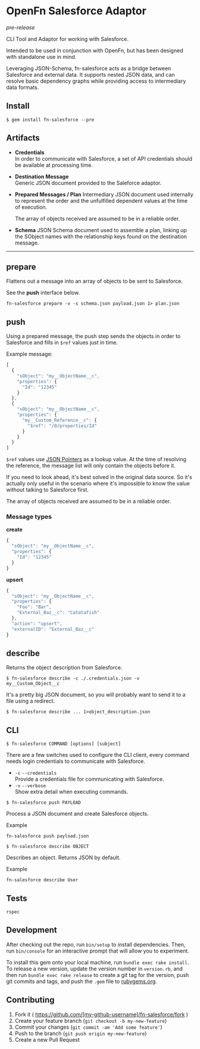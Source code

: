 # OpenFn Salesforce Adaptor

*pre-release*

CLI Tool and Adaptor for working with Salesforce.

Intended to be used in conjunction with OpenFn, but has been designed
with standalone use in mind.

Leveraging JSON-Schema, fn-salesforce acts as a bridge between Salesforce
and external data. It supports nested JSON data, and can resolve
basic dependency graphs while providing access to intermediary data
formats.

Install
-------

`$ gem install fn-salesforce --pre`

Artifacts
---------

* **Credentials**  
  In order to communicate with Salesforce, a set of API credentials should
  be available at processing time.

* **Destination Message**  
  Generic JSON document provided to the Saleforce adaptor.

* **Prepared Messages / Plan**
  Intermediary JSON document used internally to represent the order and
  the unfulfilled dependent values at the time of execution.

  The array of objects received are assumed to be in a reliable order.

* **Schema**
  JSON Schema document used to assemble a plan, linking up the SObject names
  with the relationship keys found on the destination message.

- - -

## prepare

Flattens out a message into an array of objects to be sent to Salesforce.

See the **push** interface below.

```
fn-salesforce prepare -v -s schema.json payload.json 1> plan.json
```


## push

Using a prepared message, the push step sends the objects in order to
Salesforce and fills in `$ref` values just in time.

Example message:

```js
[
  {
    "sObject": "my__ObjectName__c",
    "properties": {
      "Id": "12345"
    }
  },
  {
    "sObject": "my__ObjectName__c",
    "properties": {
      "my__Custom_Reference__c": {
        "$ref": "/0/properties/Id"
      }
    }
  }
]
```

`$ref` values use [JSON Pointers](https://tools.ietf.org/html/rfc6901)
as a lookup value. At the time of resolving the reference, the message
list will only contain the objects before it.

If you need to look ahead, it's best solved in the original data source.
So it's actually only useful in the scenario where it's impossible to know
the value without talking to Salesforce first.

The array of objects received are assumed to be in a reliable order.

### Message types

**create**

```js
{
  "sObject": "my__ObjectName__c",
  "properties": {
    "Id": "12345"
  }
} 
```

**upsert**

```js
{
  "sObject": "my__ObjectName__c",
  "properties": {
    "Foo": "Bar",
    "External_Baz__c": "Catatafish"
  },
  "action": "upsert",
  "externalID": "External_Baz__c"
} 
```


## describe

Returns the object description from Salesforce.

```
$ fn-salesforce describe -c ./.credentials.json -v my__Custom_Object__c
```

It's a pretty big JSON document, so you will probably want to send it to
a file using a redirect.

`$ fn-salesforce describe ... 1>object_description.json`


CLI
---

`$ fn-salesforce COMMAND [options] [subject]`

There are a few switches used to configure the CLI client, every command
needs login credentials to communicate with Salesforce.

- `-c` `--credentials`  
  Provide a credentials file for communicating with Salesforce.
- `-v` `--verbose`  
  Show extra detail when executing commands.

`$ fn-salesforce push PAYLOAD`

Process a JSON document and create Salesforce objects.

Example

`fn-salesforce push payload.json`

`$ fn-salesforce describe OBJECT`

Describes an object. Returns JSON by default.

Example

`fn-salesforce describe User`

Tests
-----

`rspec`


## Development

After checking out the repo, run `bin/setup` to install dependencies. 
Then, run `bin/console` for an interactive prompt that will allow you to experiment.

To install this gem onto your local machine, run `bundle exec rake install`. To release a new version, update the version number in `version.rb`, and then run `bundle exec rake release` to create a git tag for the version, push git commits and tags, and push the `.gem` file to [rubygems.org](https://rubygems.org).

## Contributing

1. Fork it ( https://github.com/[my-github-username]/fn-salesforce/fork )
2. Create your feature branch (`git checkout -b my-new-feature`)
3. Commit your changes (`git commit -am 'Add some feature'`)
4. Push to the branch (`git push origin my-new-feature`)
5. Create a new Pull Request
